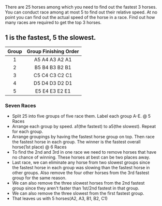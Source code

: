 There are 25 horses among which you need to find out the fastest 3 horses. You can conduct race among at most 5 to find out their relative speed. At no point you can find out the actual speed of the horse in a race. Find out how many races are required to get the top 3 horses.


## 1 is the fastest, 5 the slowest.

| Group  | Group Finishing Order|
| :---: | :-------------: |
| 1  | A5 A4 A3 A2 A1 |
| 2  | B5 B4 B3 B2 B1 |
| 3  | C5 C4 C3 C2 C1 |
| 4  | D5 D4 D3 D2 D1 |
| 5  | E5 E4 E3 E2 E1 |


### Seven Races

- Split 25 into five groups of five race them. Label each group A-E. @ 5 Races
- Arrange each group by speed. a1(the fastest) to a5(the slowest). Repeat for each group.
- Arrange groupings by having the fastest horse group on top. Then race the
fastest horse in each group. The winner is the fastest overall horse(1st place) @ 6 Races
- To find the 2nd and 3rd in one race we need to remove horses that have no chance of winning. These horses at best
can be two places away.
- Last race, we can eliminate any horse from two slowest groups since the fastest horse in each
group was slowing than the fastest horse in other groups. Also remove the four other horses
from the 3rd fastest group for the same reason.
- We can also remove the three slowest horses from the 2nd fastest group
since they aren't faster than 1st/2nd fastest in that group.
- We can also remove the three slowest from the first fastest group.
- That leaves us with 5 horses(A2, A3, B1, B2, C1)
